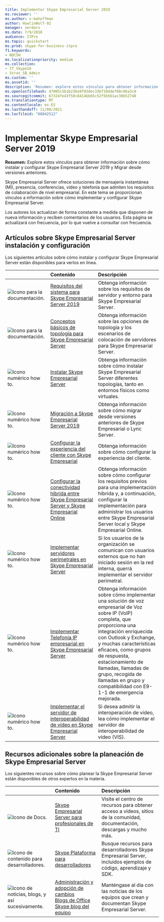 ```yaml
---
title: Implementar Skype Empresarial Server 2019
ms.reviewer: ''
ms.author: v-mahoffman
author: HowlinWolf-92
manager: serdars
ms.date: 7/9/2018
audience: ITPro
ms.topic: quickstart
ms.prod: skype-for-business-itpro
f1.keywords:
- NOCSH
ms.localizationpriority: medium
ms.collection:
- IT_Skype16
- Strat_SB_Admin
ms.custom: ''
ms.assetid: ''
description: 'Resumen: explore estos vínculos para obtener información sobre cómo instalar y configurar Skype Empresarial Server 2019.'
ms.openlocfilehash: 47005c5b1b236e9f93dec33bf10ddef80c96a3c8
ms.sourcegitcommit: 67324fe43f50c8414bb65c52f5b561ac30b52748
ms.translationtype: MT
ms.contentlocale: es-ES
ms.lasthandoff: 11/08/2021
ms.locfileid: "60842512"
---
```

# <a name="deploy-skype-for-business-server-2019"></a>Implementar Skype Empresarial Server 2019
 
**Resumen:** Explore estos vínculos para obtener información sobre cómo instalar y configurar Skype Empresarial Server 2019 y Migrar desde versiones anteriores.
  
Skype Empresarial Server ofrece soluciones de mensajería instantánea (MI), presencia, conferencias, vídeo y telefonía que admiten los requisitos de colaboración de nivel empresarial. En este tema se proporcionan vínculos a información sobre cómo implementar y configurar Skype Empresarial Server. 
  
Los autores los actualizan de forma constante a medida que disponen de nueva información y reciben comentarios de los usuarios. Esta página se actualizará con frecuencia, por lo que vuelve a consultar con frecuencia.
   
##  <a name="articles-about-skype-for-business-server-installation-and-configuration"></a>Artículos sobre Skype Empresarial Server instalación y configuración

Los siguientes artículos sobre cómo instalar y configurar Skype Empresarial Server están disponibles para verlos en línea. 
  
|&nbsp;|Contenido|Descripción|
|:-----|:-----|:-----|
|![Icono para la documentación.](/office/media/icons/paragraph-writing-blue.svg)|[Requisitos del sistema para Skype Empresarial Server 2019](../plan/system-requirements.md)   |Obtenga información sobre los requisitos de servidor y entorno para Skype Empresarial Server.   |
|![Icono para la documentación.](/office/media/icons/paragraph-writing-blue.svg)|[Conceptos básicos de topología para Skype Empresarial Server](../../SfbServer/plan-your-deployment/topology-basics/topology-basics.md)  |Obtenga información sobre las opciones de topología y los escenarios de colocación de servidores para Skype Empresarial Server.   |
|![Icono numérico how to.](/office/media/icons/list-123-blue.svg)|[Instalar Skype Empresarial Server](../../SfbServer/deploy/install/install.md) |Obtenga información sobre cómo instalar Skype Empresarial Server diferentes topologías, tanto en entornos físicos como virtuales.   |
|![Icono numérico how to.](/office/media/icons/list-123-blue.svg)| [Migración a Skype Empresarial Server 2019](../migration/migration-to-skype-for-business-server-2019.md)  |Obtenga información sobre cómo migrar desde versiones anteriores de Skype Empresarial o Lync Server.   |
|![Icono numérico how to.](/office/media/icons/list-123-blue.svg)|[Configurar la experiencia del cliente con Skype Empresarial](../../SfbServer/deploy/deploy-clients/configure-the-client-experience.md)  |Obtenga información sobre cómo configurar la experiencia del cliente.   |
|![Icono numérico how to.](/office/media/icons/list-123-blue.svg)| [Configurar la conectividad híbrida entre Skype Empresarial Server y Skype Empresarial Online](../../SfbHybrid/hybrid/configure-hybrid-connectivity.md)  |Obtenga información sobre cómo configurar los requisitos previos para una implementación híbrida y, a continuación, configurar la implementación para administrar los usuarios entre Skype Empresarial Server local y Skype Empresarial Online.   |
|![Icono numérico how to.](/office/media/icons/list-123-blue.svg)| [Implementar servidores perimetrales en Skype Empresarial Server](../../SfbServer/deploy/deploy-edge-server/deploy-edge-servers.md)  |Si los usuarios de la organización se comunican con usuarios externos que no han iniciado sesión en la red interna, querrá implementar el servidor perimetral.   |
|![Icono numérico how to.](/office/media/icons/list-123-blue.svg)| [Implementar Telefonía IP empresarial en Skype Empresarial Server](../../SfbServer/deploy/deploy-enterprise-voice/deploy-enterprise-voice.md)  |Obtenga información sobre cómo implementar una solución de voz empresarial de Voz sobre IP (VoIP) completa, que proporciona una integración enriquecida con Outlook y Exchange, y muchas características eficaces, como grupos de respuesta, estacionamiento de llamadas, llamadas de grupo, recogida de llamadas en grupo y compatibilidad con E9-1-1 de emergencia mejorada.   |
| ![Icono numérico how to.](/office/media/icons/list-123-blue.svg)| [Implementar el servidor de interoperabilidad de vídeo en Skype Empresarial Server](../../SfbServer/deploy/deploy-video-interop-server/deploy-video-interop-server.md)  |Si desea admitir la interoperación de vídeo, lea cómo implementar el servidor de interoperabilidad de vídeo (VIS).   |
   
## <a name="additional-resources-about-planning-for-skype-for-business-server"></a>Recursos adicionales sobre la planeación de Skype Empresarial Server

Los siguientes recursos sobre cómo planear la Skype Empresarial Server están disponibles de otros expertos en la materia. 
  
|&nbsp;|Contenido|Descripción|
|:-----|:-----|:-----|
|![Icono de Docs.](/office/media/icons/paragraph-writing-blue.svg)|[Skype Empresarial Server para profesionales de TI](../../Hub/index.yml)  |Visite el centro de recursos para obtener acceso a vídeos, sitios de la comunidad, documentación, descargas y mucho más.|
|![Icono de contenido para desarrolladores.](/office/media/icons/developer-blue.svg)|[Skype Plataforma para desarrolladores](/skype-sdk/skypedeveloperplatform)  |Busque recursos para desarrolladores Skype Empresarial Server, incluidos ejemplos de código, aprendizaje y SDK.   |
|![Icono de noticias, blogs, y así sucesivamente.](/office/media/icons/blog-site-blue.svg)|[Administración y adopción de cambios](https://go.microsoft.com/fwlink/p/?LinkId=532796) <br/> [Blogs de Office](https://go.microsoft.com/fwlink/p/?LinkId=528899) <br/> [Skype blog del equipo](https://go.microsoft.com/fwlink/p/?LinkId=532818)  |Manténgase al día con las noticias de los equipos que crean y documentan Skype Empresarial Server.   |

